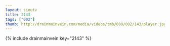 ```yaml
--- 
layout: sieutv
title: 2143
tags: ["002"]
thumb: http://drainmainvein.com/media/videos/tmb/000/002/143/player.jpg
---
```

{% include drainmainvein key="2143" %} 
